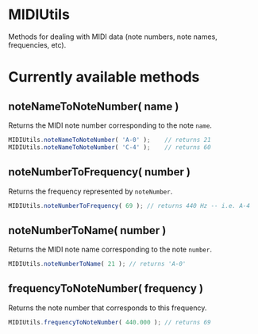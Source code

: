 MIDIUtils
=========

Methods for dealing with MIDI data (note numbers, note names, frequencies, etc).

# Currently available methods

## noteNameToNoteNumber( name )

Returns the MIDI note number corresponding to the note ```name```.


````javascript
MIDIUtils.noteNameToNoteNumber( 'A-0' );    // returns 21
MIDIUtils.noteNameToNoteNumber( 'C-4' );    // returns 60
````

## noteNumberToFrequency( number )

Returns the frequency represented by ```noteNumber```.

````javascript
MIDIUtils.noteNumberToFrequency( 69 ); // returns 440 Hz -- i.e. A-4
````

## noteNumberToName( number )

Returns the MIDI note name corresponding to the note ```number```.

````javascript
MIDIUtils.noteNumberToName( 21 ); // returns 'A-0'
````

## frequencyToNoteNumber( frequency )

Returns the note number that corresponds to this frequency.

````javascript
MIDIUtils.frequencyToNoteNumber( 440.000 ); // returns 69
````
